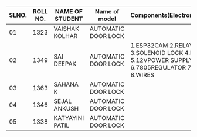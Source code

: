 
SLNO. | ROLL NO. | NAME OF STUDENT | Name of model | Components(Electronics/Mechanical) | MECHANISM/working Principle | REFERENCE LINK
-- | -- | -- | -- | -- | -- | --
01 | 1323 | VAISHAK KOLHAR| AUTOMATIC DOOR LOCK |  |  | 
02 | 1349 | SAI DEEPAK| AUTOMATIC DOOR LOCK | 1.ESP32CAM 2.RELAY MODULE 3.SOLENOID LOCK 4.BREADBOARD 5.12VPOWER SUPPLY/BATTERY 6.7805REGULATOR 7.12V CAPACITOR 8.WIRES|  | 
03 | 1363 | SAHANA K| AUTOMATIC DOOR LOCK |  |  | 
04 | 1346 | SEJAL ANKUSH| AUTOMATIC DOOR LOCK |  |  | 
05 | 1338 | KATYAYINI PATIL| AUTOMATIC DOOR LOCK |  |  | 

